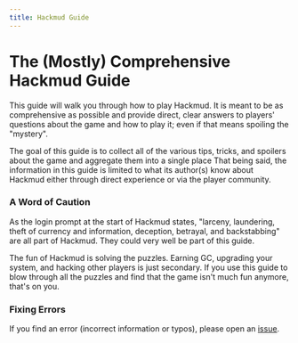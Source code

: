```yaml
---
title: Hackmud Guide
---
```


# The (Mostly) Comprehensive Hackmud Guide

This guide will walk you through how to play Hackmud. It is meant to be as
comprehensive as possible and provide direct, clear answers to players'
questions about the game and how to play it; even if that means spoiling the
"mystery".

The goal of this guide is to collect all of the various tips, tricks, and
spoilers about the game and aggregate them into a single place That being said,
the information in this guide is limited to what its author(s) know about
Hackmud either through direct experience or via the player community.

### A Word of Caution

As the login prompt at the start of Hackmud states, "larceny, laundering, theft
of currency and information, deception, betrayal, and backstabbing" are all part
of Hackmud. They could very well be part of this guide.

The fun of Hackmud is solving the puzzles. Earning GC, upgrading your system,
and hacking other players is just secondary. If you use this guide to blow
through all the puzzles and find that the game isn't much fun anymore, that's on
you.

### Fixing Errors

If you find an error (incorrect information or typos), please open an
[issue](https://github.com/opnsrce/hackmud/issues).